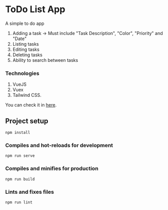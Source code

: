 # ToDo List App

A simple to do app 
 
1. Adding a task -> Must include "Task Description", "Color", "Priority" and "Date" 
2. Listing tasks
3. Editing tasks
4. Deleting tasks
5. Ability to search between tasks

### Technologies

1. VueJS
2. Vuex
3. Tailwind CSS.

You can check it in [here](https://ranyazevedo.github.io/todo-app/).


## Project setup
```
npm install
```

### Compiles and hot-reloads for development
```
npm run serve
```

### Compiles and minifies for production
```
npm run build
```

### Lints and fixes files
```
npm run lint
```
